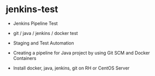 # jenkins-test

* Jenkins Pipeline Test

- git / java / jenkins / docker test

* Staging and Test Automation

* Creating a pipeline for Java project by using Git SCM and Docker Containers

- Install docker, java, jenkins, git on RH or CentOS Server

